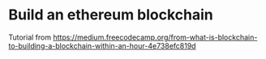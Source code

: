 # Build an ethereum blockchain
Tutorial from https://medium.freecodecamp.org/from-what-is-blockchain-to-building-a-blockchain-within-an-hour-4e738efc819d
